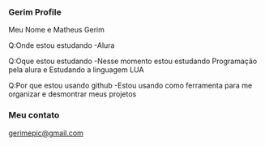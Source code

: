 ### Gerim Profile

Meu Nome e Matheus Gerim

Q:Onde estou estudando
-Alura

Q:Oque estou estudando
-Nesse momento estou estudando Programação pela alura e Estudando a linguagem LUA 

Q:Por que estou usando github 
-Estou usando como ferramenta para me organizar e desmontrar meus projetos 

### Meu contato

gerimepic@gmail.com





